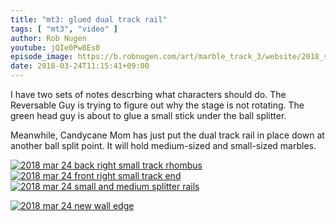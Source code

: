 ```yaml
---
title: "mt3: glued dual track rail"
tags: [ "mt3", "video" ]
author: Rob Nugen
youtube: jQIe0Pw8Es0
episode_image: https://b.robnugen.com/art/marble_track_3/website/2018_sep_02_mt3_placeholder.png
date: 2018-03-24T11:15:41+09:00
---
```


I have two sets of notes descrbing what characters should do.  The
Reversable Guy is trying to figure out why the stage is not rotating.
The green head guy is about to glue a small stick under the ball
splitter.

Meanwhile, Candycane Mom has just put the dual track rail in place
down at another ball split point.  It will hold medium-sized and
small-sized marbles.

[![2018 mar 24 back right small track rhombus](//b.robnugen.com/art/marble_track_3/construction/2018/thumbs/2018_mar_24_back_right_small_track_rhombus.jpg)](//b.robnugen.com/art/marble_track_3/construction/2018/2018_mar_24_back_right_small_track_rhombus.jpg)
[![2018 mar 24 front right small track end](//b.robnugen.com/art/marble_track_3/construction/2018/thumbs/2018_mar_24_front_right_small_track_end.jpg)](//b.robnugen.com/art/marble_track_3/construction/2018/2018_mar_24_front_right_small_track_end.jpg)
[![2018 mar 24 small and medium splitter rails](//b.robnugen.com/art/marble_track_3/construction/2018/thumbs/2018_mar_24_small_and_medium_splitter_rails.jpg)](//b.robnugen.com/art/marble_track_3/construction/2018/2018_mar_24_small_and_medium_splitter_rails.jpg)

[![2018 mar 24 new wall edge](//b.robnugen.com/art/marble_track_3/set/thumbs/2018_mar_24_new_wall_edge.jpg)](//b.robnugen.com/art/marble_track_3/set/2018_mar_24_new_wall_edge.jpg)
